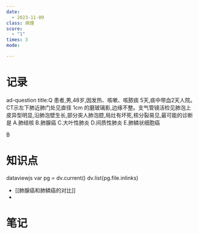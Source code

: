 ```yaml
---
date:
  - 2023-11-09
class: 病理
score:
  - "1"
times: 3
mode:

---
```



记录
==
ad-question
title:Q
患者,男,48岁,因发热、咳嗽、咳脓痰 5天,痰中带血2天人院。CT示左下肺近肺门处见直径 1cm 的磨玻璃影,边缘不整。支气管镜活检见肺泡上皮异型明显,沿肺泡壁生长,部分突人肺泡腔,局灶有坏死,核分裂易见,最可能的诊断是
A.肺结核
B.肺腺癌
C.大叶性肺炎
D.间质性肺炎
E.肺鳞状细胞癌



B


知识点
==
dataviewjs
var pg = dv.current()
dv.list(pg.file.inlinks)

- [[肺腺癌和肺鳞癌的对比]]
- 

笔记
==